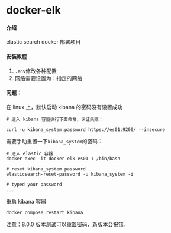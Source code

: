 # docker-elk

#### 介绍

elastic search docker 部署项目

#### 安装教程

1. `.env`修改各种配置
2. 网络需要设置为：指定的网络

#### 问题：

在 linux 上，默认启动 kibana 的密码没有设置成功

```
# 进入 kibana 容器执行下面命令，认证失败：

curl -u kibana_system:password https://es01:9200/ --insecure
```

需要手动重置一下`kibana_system`的密码：

```
# 进入 elastic 容器
docker exec -it docker-elk-es01-1 /bin/bash

# reset kibana_system password
elasticsearch-reset-password -u kibana_system -i

# typed your password
...
```

重启 kibana 容器

```
docker compose restart kibana
```

注意：8.0.0 版本测试可以重置密码，新版本会报错。
